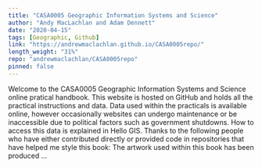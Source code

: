 ```yaml
---
title: "CASA0005 Geographic Information Systems and Science"
author: "Andy MacLachlan and Adam Dennett"
date: "2020-04-15"
tags: [Geographic, Github]
link: "https://andrewmaclachlan.github.io/CASA0005repo/"
length_weight: "31%"
repo: "andrewmaclachlan/CASA0005repo"
pinned: false
---
```


 Welcome to the CASA0005 Geographic Information Systems and Science online pratical handbook. This website is hosted on GitHub and holds all the practical instructions and data. Data used within the practicals is available online, however occasionally websites can undergo maintenance or be inaccessible due to political factors such as government shutdowns. How to access this data is explained in Hello GIS. Thanks to the following people who have either contributed directly or provided code in repositories that have helped me style this book: The artwork used within this book has been produced  ...
